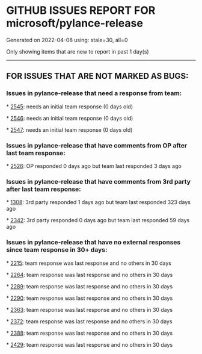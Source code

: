 
# GITHUB ISSUES REPORT FOR microsoft/pylance-release


Generated on 2022-04-08 using: stale=30, all=0


Only showing items that are new to report in past 1 day(s)


---

## FOR ISSUES THAT ARE NOT MARKED AS BUGS:


### Issues in pylance-release that need a response from team:


\* [2545](https://github.com/microsoft/pylance-release/issues/2545 "vscode autocomplete not working for 'cv2.dnn_DetectionModel' Class"): needs an initial team response (0 days old)

\* [2546](https://github.com/microsoft/pylance-release/issues/2546 "False error presented on comment-based type annotation"): needs an initial team response (0 days old)

\* [2547](https://github.com/microsoft/pylance-release/issues/2547 "pandas: Argument of type &quot;(x: Unknown) -> list[Unknown]&quot; cannot be assigned to parameter &quot;arg&quot; of type &quot;() -> Any&quot; in function &quot;aggregate&quot;"): needs an initial team response (0 days old)

### Issues in pylance-release that have comments from OP after last team response:


\* [2526](https://github.com/microsoft/pylance-release/issues/2526 "Can't turn off autcomplete addBrackets setting"): OP responded 0 days ago but team last responded 3 days ago

### Issues in pylance-release that have comments from 3rd party after last team response:


\* [1308](https://github.com/microsoft/pylance-release/issues/1308 "Configurable workspace indexing limit?"): 3rd party responded 1 days ago but team last responded 323 days ago

\* [2342](https://github.com/microsoft/pylance-release/issues/2342 "pandas  module Not found"): 3rd party responded 0 days ago but team last responded 59 days ago

### Issues in pylance-release that have no external responses since team response in 30+ days:


\* [2215](https://github.com/microsoft/pylance-release/issues/2215 "Problem with hihglight code in dif comparison mode for python"): team response was last response and no others in 30 days

\* [2264](https://github.com/microsoft/pylance-release/issues/2264 "Help window tooltip **bold** rendering"): team response was last response and no others in 30 days

\* [2289](https://github.com/microsoft/pylance-release/issues/2289 "Extend syntax highlighting and completions for string types"): team response was last response and no others in 30 days

\* [2290](https://github.com/microsoft/pylance-release/issues/2290 "Syntax highlighting and completions for `__all__`"): team response was last response and no others in 30 days

\* [2363](https://github.com/microsoft/pylance-release/issues/2363 "`pandas.option_context` false positive: 'Expect no arguments to &quot;option_context&quot; constructor'"): team response was last response and no others in 30 days

\* [2372](https://github.com/microsoft/pylance-release/issues/2372 "Can't get the function information for matplotlib.figure.Figure.add_subplot"): team response was last response and no others in 30 days

\* [2388](https://github.com/microsoft/pylance-release/issues/2388 "`VIRTUAL_ENV` variable accessible in `settings.json`"): team response was last response and no others in 30 days

\* [2429](https://github.com/microsoft/pylance-release/issues/2429 "Sort imports in entire notebook"): team response was last response and no others in 30 days
